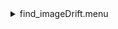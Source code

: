 <details><summary>find_imageDrift.menu</summary><blockquote><pre><details><summary>find_imageDrift.cbk</summary><blockquote><pre>&#x1F4D5; <details><summary>ND_IN.rcp</summary><blockquote><pre>rcpname nd in&#x1F4D5;  nd in 
The above code block covers:0.00 minutes of camera integration + hardware moves and overhead</pre></blockquote></details>&#x1F4D5; <details><summary>1083_imageDrift.rcp</summary><blockquote><pre>rcpname shut	out&#x1F4D5;  shut	out 
rcpname o1 62.75&#x1F4D5;  o1 62.75 
rcpname data	tcam	both	1083.00	4&#x1F4D5;  data	tcam	both	1083.00	4 
rcpname o1 60&#x1F4D5;  o1 60 
rcpname data	tcam	both	1083.00	4&#x1F4D5;  data	tcam	both	1083.00	4 
rcpname o1 55&#x1F4D5;  o1 55 
rcpname data	tcam	both	1083.00	4&#x1F4D5;  data	tcam	both	1083.00	4 
rcpname o1 50&#x1F4D5;  o1 50 
rcpname data	tcam	both	1083.00	4&#x1F4D5;  data	tcam	both	1083.00	4 
rcpname o1 45&#x1F4D5;  o1 45 
rcpname data	tcam	both	1083.00	4&#x1F4D5;  data	tcam	both	1083.00	4 
rcpname o1 40&#x1F4D5;  o1 40 
rcpname data	tcam	both	1083.00	4&#x1F4D5;  data	tcam	both	1083.00	4 
rcpname o1 35&#x1F4D5;  o1 35 
rcpname data	tcam	both	1083.00	4&#x1F4D5;  data	tcam	both	1083.00	4 
rcpname o1 30&#x1F4D5;  o1 30 
rcpname data	tcam	both	1083.00	4&#x1F4D5;  data	tcam	both	1083.00	4 
rcpname o1 25&#x1F4D5;  o1 25 
rcpname data	tcam	both	1083.00	4&#x1F4D5;  data	tcam	both	1083.00	4 
rcpname o1 20&#x1F4D5;  o1 20 
rcpname data	tcam	both	1083.00	4&#x1F4D5;  data	tcam	both	1083.00	4 
rcpname o1 15&#x1F4D5;  o1 15 
rcpname data	tcam	both	1083.00	4&#x1F4D5;  data	tcam	both	1083.00	4 
rcpname o1 10&#x1F4D5;  o1 10 
rcpname data	tcam	both	1083.00	4&#x1F4D5;  data	tcam	both	1083.00	4 
rcpname o1 5&#x1F4D5;  o1 5 
rcpname data	tcam	both	1083.00	4&#x1F4D5;  data	tcam	both	1083.00	4 
rcpname o1 0&#x1F4D5;  o1 0 
rcpname shut in&#x1F4D5;  shut in 
The above code block covers:0.34 minutes of camera integration + hardware moves and overhead</pre></blockquote></details>&#x1F4D9; <details><summary>ND_OUT.rcp</summary><blockquote><pre>rcpname nd out&#x1F4D5;  nd out 
The above code block covers:0.00 minutes of camera integration + hardware moves and overhead</pre></blockquote></details>The above code block covers:0.34 minutes of camera integration + hardware moves and overhead</pre></blockquote></details></pre></blockquote></details>